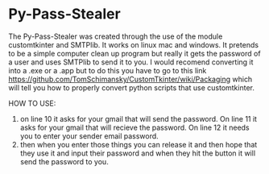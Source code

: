 # Py-Pass-Stealer

The Py-Pass-Stealer was created through the use of the module customtkinter and SMTPlib. It works on linux mac and windows.
It pretends to be a simple computer clean up program but really it gets the password of a user and uses SMTPlib to send it to you.
I would recomend converting it into a .exe or a .app but to do this you have to go to this link https://github.com/TomSchimansky/CustomTkinter/wiki/Packaging
which will tell you how to properly convert python scripts that use customtkinter.

HOW TO USE:

1) on line 10 it asks for your gmail that will send the password. On line 11 it asks for your gmail that will recieve the password. On line 12 it needs you to enter your sender email password.
2) then when you enter those things you can release it and then hope that they use it and input their password and when they hit the button it will send the password to you.
